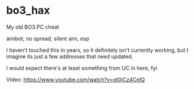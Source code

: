 # bo3_hax

My old BO3 PC cheat

aimbot, no spread, silent aim, esp

I haven't touched this in years, so it definitely isn't currently working, but I imagine its just a few addresses that need updated.

I would expect there's at least something from UC in here, fyi

Video:
https://www.youtube.com/watch?v=qt0jCz4CelQ
